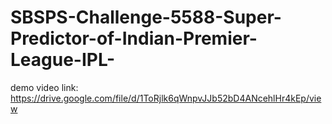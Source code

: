 # SBSPS-Challenge-5588-Super-Predictor-of-Indian-Premier-League-IPL-
demo video link: https://drive.google.com/file/d/1ToRjlk6qWnpvJJb52bD4ANcehlHr4kEp/view
